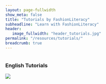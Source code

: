 ```yaml
---
layout: page-fullwidth
show_meta: false
title: "Tutorials by FashionLiteracy"
subheadline: "Learn with FashionLiteracy"
header:
   image_fullwidth: "header_tutorials.jpg"
permalink: "/resources/tutorials/"
breadcrumb: true
---
```


<div class="row">
   <div class="small-6 columns">
      <h3>English Tutorials</h3>
   </div><!-- /.small-12.columns -->
   <!--
   <div class="small-6 columns">
      <h2>Large Displays</h2>
      <h3>Large Displays Two Columns</h3>
   </div>
   <!-- /.small-12.columns -->

</div>

<div class="row">
  <div class="large-6 columns">
      <a href="{{ site.url }}/resources/tutorials/english">
      <img src="{{ site.urlimg }}/english_grammar_a_an_the.jpg"/>
      </a>
  </div>
  <!--
  <div class="large-6 columns">
      <img src="http://placehold.it/470x264/e05a10/e1e75e&amp;text=Width+470+Pixel">
  </div>
  -->

</div>

